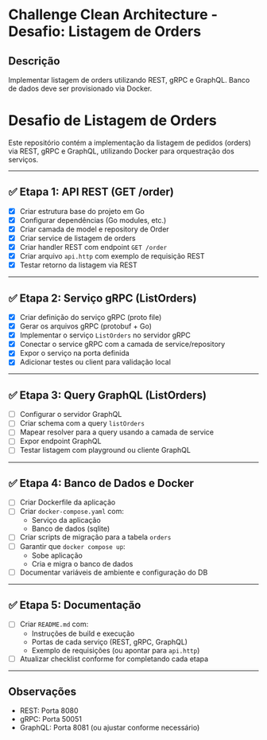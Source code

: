 # Challenge Clean Architecture - Desafio: Listagem de Orders

## Descrição
Implementar listagem de orders utilizando REST, gRPC e GraphQL. Banco de dados deve ser provisionado via Docker. 

# Desafio de Listagem de Orders

Este repositório contém a implementação da listagem de pedidos (orders) via REST, gRPC e GraphQL, utilizando Docker para orquestração dos serviços.

---

## ✅ Etapa 1: API REST (GET /order)

- [X] Criar estrutura base do projeto em Go
- [X] Configurar dependências (Go modules, etc.)
- [X] Criar camada de model e repository de Order
- [X] Criar service de listagem de orders
- [X] Criar handler REST com endpoint `GET /order`
- [X] Criar arquivo `api.http` com exemplo de requisição REST
- [X] Testar retorno da listagem via REST

---

## ✅ Etapa 2: Serviço gRPC (ListOrders)

- [X] Criar definição do serviço gRPC (proto file)
- [X] Gerar os arquivos gRPC (protobuf + Go)
- [X] Implementar o serviço `ListOrders` no servidor gRPC
- [X] Conectar o service gRPC com a camada de service/repository
- [X] Expor o serviço na porta definida
- [X] Adicionar testes ou client para validação local

---

## ✅ Etapa 3: Query GraphQL (ListOrders)

- [ ] Configurar o servidor GraphQL
- [ ] Criar schema com a query `listOrders`
- [ ] Mapear resolver para a query usando a camada de service
- [ ] Expor endpoint GraphQL
- [ ] Testar listagem com playground ou cliente GraphQL

---

## ✅ Etapa 4: Banco de Dados e Docker

- [ ] Criar Dockerfile da aplicação
- [ ] Criar `docker-compose.yaml` com:
  - Serviço da aplicação
  - Banco de dados (sqlite)
- [ ] Criar scripts de migração para a tabela `orders`
- [ ] Garantir que `docker compose up`:
  - Sobe aplicação
  - Cria e migra o banco de dados
- [ ] Documentar variáveis de ambiente e configuração do DB

---

## ✅ Etapa 5: Documentação

- [ ] Criar `README.md` com:
  - Instruções de build e execução
  - Portas de cada serviço (REST, gRPC, GraphQL)
  - Exemplo de requisições (ou apontar para `api.http`)
- [ ] Atualizar checklist conforme for completando cada etapa

---

## Observações
- REST: Porta 8080
- gRPC: Porta 50051
- GraphQL: Porta 8081 (ou ajustar conforme necessário)


